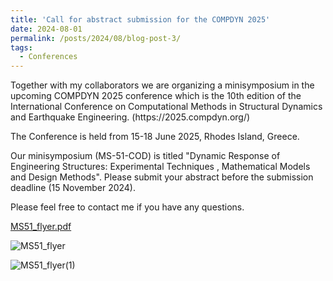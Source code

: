 ```yaml
---
title: 'Call for abstract submission for the COMPDYN 2025'
date: 2024-08-01
permalink: /posts/2024/08/blog-post-3/
tags:
  - Conferences
---
```


<p>Together with my collaborators we are organizing a minisymposium 
in the upcoming COMPDYN 2025 conference which is the 10th edition of 
the International Conference on 
Computational Methods in Structural Dynamics and Earthquake Engineering. 
(https://2025.compdyn.org/) </p>

<p>The Conference is held from 15-18 June 2025, Rhodes Island, Greece.</p>

<p>Our minisymposium (MS-51-COD) is titled
 "Dynamic Response of Engineering Structures: Experimental Techniques
 , Mathematical Models and Design Methods". Please submit your abstract
 before the submission deadline (15 November 2024).</p>
 
 <p>Please feel free to contact me if you have any questions. </p>

[MS51_flyer.pdf](https://github.com/user-attachments/files/16913700/MS51_flyer.pdf) 


![MS51_flyer](https://github.com/user-attachments/assets/9e39df6b-4259-459d-a8cf-449b232bd63c)

 
![MS51_flyer(1)](https://github.com/user-attachments/assets/210ac81f-bec9-44d7-81f7-f312e36c7a88)
